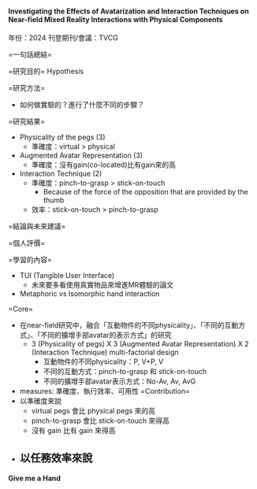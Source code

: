 #### Investigating the Effects of Avatarization and Interaction Techniques on Near-field Mixed Reality Interactions with Physical Components
年份：2024
刊登期刊/會議：TVCG

=一句話總結=

=研究目的=
Hypothesis

=研究方法=
- 如何做實驗的？進行了什麼不同的步驟？

=研究結果=
- Physicality of the pegs (3)
	- 準確度：virtual > physical
- Augmented Avatar Representation (3)
	- 準確度：沒有gain(co-located)比有gain來的高
- Interaction Technique (2)
	- 準確度：pinch-to-grasp > stick-on-touch
		- Because of the force of the opposition that are provided by the thumb
	- 效率：stick-on-touch > pinch-to-grasp

=結論與未來建議=

=個人評價=

=學習的內容=
- TUI (Tangible User Interface)
	- 未來要多看使用真實物品來增進MR體驗的論文
- Metaphoric vs Isomorphic hand interaction

=Core=
- 在near-field研究中，融合「互動物件的不同physicality」、「不同的互動方式」、「不同的擴增手部avatar的表示方式」的研究
	- 3 (Physicality of pegs) X 3 (Augmented Avatar Representation) X 2 (Interaction Technique) multi-factorial design
		- 互動物件的不同physicality：P, V+P, V
		- 不同的互動方式：pinch-to-grasp 和 stick-on-touch
		- 不同的擴增手部avatar表示方式：No-Av, Av, AvG
- measures: 準確度、執行效率、可用性
=Contribution=
- 以準確度來說
	- virtual pegs 會比 physical pegs 來的高
	- pinch-to-grasp 會比 stick-on-touch 來得高
	- 沒有 gain 比有 gain 來得高
- 以任務效率來說
	- 
#### Give me a Hand
